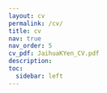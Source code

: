 ```yaml
---
layout: cv
permalink: /cv/
title: cv
nav: true
nav_order: 5
cv_pdf: JaihuaKYen_CV.pdf
description:
toc:
  sidebar: left
---
```

